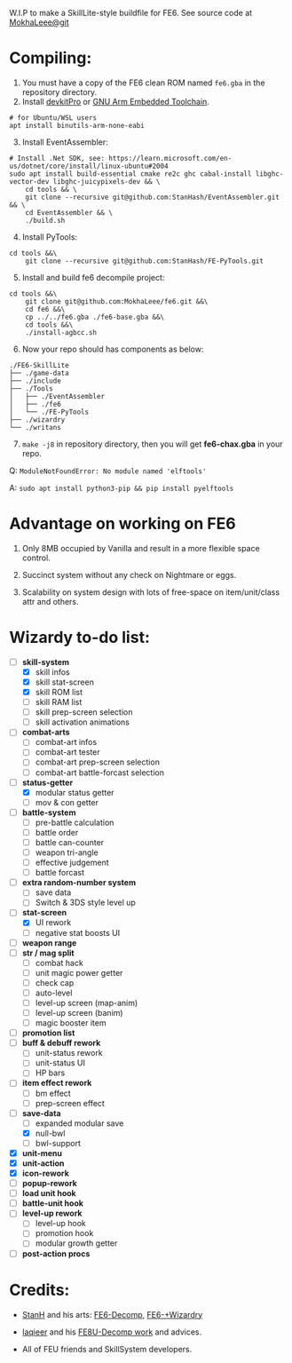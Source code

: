 W.I.P to make a SkillLite-style buildfile for FE6.
See source code at [MokhaLeee@git](https://github.com/MokhaLeee/FE6-SkillLite)

# Compiling:

1. You must have a copy of the FE6 clean ROM named `fe6.gba` in the repository directory.
2. Install [devkitPro](https://devkitpro.org/wiki/Getting_Started) or [GNU Arm Embedded Toolchain](https://developer.arm.com/tools-and-software/open-source-software/developer-tools/gnu-toolchain/gnu-rm).
```
# for Ubuntu/WSL users
apt install binutils-arm-none-eabi
```
3. Install EventAssembler:
```
# Install .Net SDK, see: https://learn.microsoft.com/en-us/dotnet/core/install/linux-ubuntu#2004
sudo apt install build-essential cmake re2c ghc cabal-install libghc-vector-dev libghc-juicypixels-dev && \
	cd tools && \
	git clone --recursive git@github.com:StanHash/EventAssembler.git && \
	cd EventAssembler && \
	./build.sh
```
4. Install PyTools:
```
cd tools &&\
	git clone --recursive git@github.com:StanHash/FE-PyTools.git
```
5. Install and build fe6 decompile project:
```
cd tools &&\
	git clone git@github.com:MokhaLeee/fe6.git &&\
	cd fe6 &&\
	cp ../../fe6.gba ./fe6-base.gba &&\
	cd tools &&\
	./install-agbcc.sh
```
6. Now your repo should has components as below:
```
./FE6-SkillLite
├── ./game-data
├── ./include
├── ./Tools
│   ├── ./EventAssembler
│   ├── ./fe6
│   └── ./FE-PyTools
├── ./wizardry
└── ./writans
```
7. `make -j8` in repository directory, then you will get **fe6-chax.gba** in your repo.

Q: `ModuleNotFoundError: No module named 'elftools'`

A: `sudo apt install python3-pip && pip install pyelftools`

# Advantage on working on FE6

1. Only 8MB occupied by Vanilla and result in a more flexible space control.

2. Succinct system without any check on Nightmare or eggs.

3. Scalability on system design with lots of free-space on item/unit/class attr and others.

# Wizardy to-do list:
- [ ] **skill-system**
	- [x] skill infos
	- [x] skill stat-screen
	- [x] skill ROM list
	- [ ] skill RAM list
	- [ ] skill prep-screen selection
	- [ ] skill activation animations
- [ ] **combat-arts**
	- [ ] combat-art infos
	- [ ] combat-art tester
	- [ ] combat-art prep-screen selection
	- [ ] combat-art battle-forcast selection
- [ ] **status-getter**
	- [x] modular status getter
	- [ ] mov & con getter
- [ ] **battle-system**
	- [ ] pre-battle calculation
	- [ ] battle order
	- [ ] battle can-counter
	- [ ] weapon tri-angle
	- [ ] effective judgement
	- [ ] battle forcast
- [ ] **extra random-number system**
	- [ ] save data
	- [ ] Switch & 3DS style level up
- [ ] **stat-screen**
	- [x] UI rework
	- [ ] negative stat boosts UI
- [ ] **weapon range**
- [ ] **str / mag split**
	- [ ] combat hack
	- [ ] unit magic power getter
	- [ ] check cap
	- [ ] auto-level
	- [ ] level-up screen (map-anim)
	- [ ] level-up screen (banim)
	- [ ] magic booster item
- [ ] **promotion list**
- [ ] **buff & debuff rework**
	- [ ] unit-status rework
	- [ ] unit-status UI
	- [ ] HP bars
- [ ] **item effect rework**
	- [ ] bm effect
	- [ ] prep-screen effect
- [ ] **save-data**
	- [ ] expanded modular save
	- [x] null-bwl
	- [ ] bwl-support
- [x] **unit-menu**
- [x] **unit-action**
- [x] **icon-rework**
- [ ] **popup-rework**
- [ ] **load unit hook**
- [ ] **battle-unit hook**
- [ ] **level-up rework**
	- [ ] level-up hook
	- [ ] promotion hook
	- [ ] modular growth getter
- [ ] **post-action procs**

# Credits:
* [StanH](https://github.com/StanHash) and his arts: [FE6-Decomp](https://github.com/StanHash/fe6), [FE6-+Wizardry](https://github.com/StanHash/fe6-wizardry)

* [laqieer](https://github.com/laqieer) and his [FE8U-Decomp work](https://github.com/laqieer/fireemblem8u) and advices.

* All of FEU friends and SkillSystem developers.